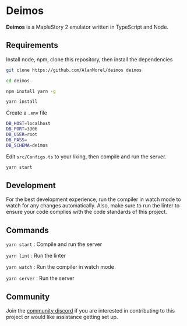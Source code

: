 # Deimos

**Deimos** is a MapleStory 2 emulator written in TypeScript and Node.

## Requirements

Install node, npm, clone this repository, then install the dependencies

```sh
git clone https://github.com/AlanMorel/deimos deimos
```

```sh
cd deimos
```

```sh
npm install yarn -g
```

```sh
yarn install
```

Create a `.env` file

```sh
DB_HOST=localhost
DB_PORT=3306
DB_USER=root
DB_PASS=
DB_SCHEMA=deimos
```

Edit `src/Configs.ts` to your liking, then compile and run the server.

```sh
yarn start
```

## Development

For the best development experience, run the compiler in watch mode to watch for any changes automatically. Also, make sure to run the linter to ensure your code complies with the code standards of this project.

## Commands

`yarn start` : Compile and run the server

`yarn lint` : Run the linter

`yarn watch` : Run the compiler in watch mode

`yarn server` : Run the server

## Community

Join the [community discord](https://discord.gg/mABkFFhBuU) if you are interested in contributing to this project or would like assistance getting set up.
